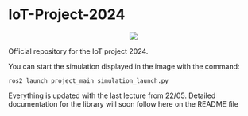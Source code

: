 # IoT-Project-2024

<p align="center">
  <img src="https://fede3751.github.io/IoT-lectures-2024/imgs/project/project_splashart_2024.png">
</p>

Official repository for the IoT project 2024.


You can start the simulation displayed in the image with the command:

```
ros2 launch project_main simulation_launch.py
```


Everything is updated with the last lecture from 22/05.
Detailed documentation for the library will soon follow here on the README file
